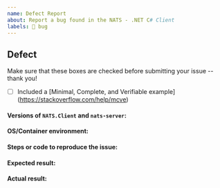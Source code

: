 ```yaml
---
name: Defect Report
about: Report a bug found in the NATS - .NET C# Client
labels: 🐞 bug
---
```


## Defect

Make sure that these boxes are checked before submitting your issue -- thank you!

 - [ ] Included a [Minimal, Complete, and Verifiable example] (https://stackoverflow.com/help/mcve)

#### Versions of `NATS.Client` and `nats-server`:

#### OS/Container environment:

#### Steps or code to reproduce the issue:

#### Expected result:

#### Actual result:

